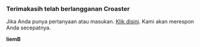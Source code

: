 ### Terimakasih telah berlangganan Croaster

Jika Anda punya pertanyaan atau masukan. [Klik disini](mailto:bayyinullah@gmail.org?subject=Help%20and%20Feedback%20Croaster&body=Hello%20Croaster%20dev.%0AI%20need%20help%20for%20%0A%0A%20and%20I%20have%20some%20feedback%20for%0A). Kami akan merespon Anda secepatnya. 

**IiemB**
